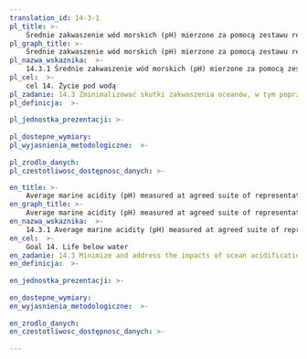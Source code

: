 ```yaml
---
translation_id: 14-3-1
pl_title: >-
    Średnie zakwaszenie wód morskich (pH) mierzone za pomocą zestawu reprezentatywnych próbek w uzgodnionych stacjach pomiarowych
pl_graph_title: >-
    Średnie zakwaszenie wód morskich (pH) mierzone za pomocą zestawu reprezentatywnych próbek w uzgodnionych stacjach pomiarowych
pl_nazwa_wskaznika:  >-
    14.3.1 Średnie zakwaszenie wód morskich (pH) mierzone za pomocą zestawu reprezentatywnych próbek w uzgodnionych stacjach pomiarowych
pl_cel:  >-
    cel 14. Życie pod wodą
pl_zadanie: 14.3 Zminimalizować skutki zakwaszenia oceanów, w tym poprzez wzmocnioną współpracę naukową na wszystkich szczeblach.
pl_definicja:  >-
    
pl_jednostka_prezentacji: >-
    
pl_dostepne_wymiary: 
pl_wyjasnienia_metodologiczne:  >-
    
pl_zrodlo_danych: 
pl_czestotliwosc_dostępnosc_danych: >-

en_title: >-
    Average marine acidity (pH) measured at agreed suite of representative sampling stations
en_graph_title: >-
    Average marine acidity (pH) measured at agreed suite of representative sampling stations
en_nazwa_wskaznika:  >-
    14.3.1 Average marine acidity (pH) measured at agreed suite of representative sampling stations
en_cel:  >-
    Goal 14. Life below water
en_zadanie: 14.3 Minimize and address the impacts of ocean acidification, including through enhanced scientific cooperation at all levels
en_definicja:  >-
    
en_jednostka_prezentacji: >-
    
en_dostepne_wymiary: 
en_wyjasnienia_metodologiczne:  >-
    
en_zrodlo_danych: 
en_czestotliwosc_dostępnosc_danych: >-
    
---
```

